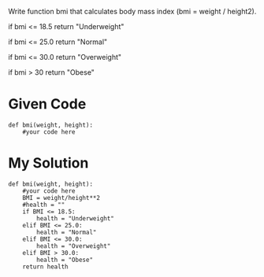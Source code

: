 Write function bmi that calculates body mass index (bmi = weight / height2).

if bmi <= 18.5 return "Underweight"

if bmi <= 25.0 return "Normal"

if bmi <= 30.0 return "Overweight"

if bmi > 30 return "Obese"

# Given Code
```{r test-python, engine='python'}
def bmi(weight, height):
    #your code here
```
# My Solution
```{r test-python, engine='python'}
def bmi(weight, height):
    #your code here 
    BMI = weight/height**2    
    #health = ""    
    if BMI <= 18.5:    
        health = "Underweight"        
    elif BMI <= 25.0:    
        health = "Normal"        
    elif BMI <= 30.0:    
        health = "Overweight"        
    elif BMI > 30.0:    
        health = "Obese"        
    return health
```
